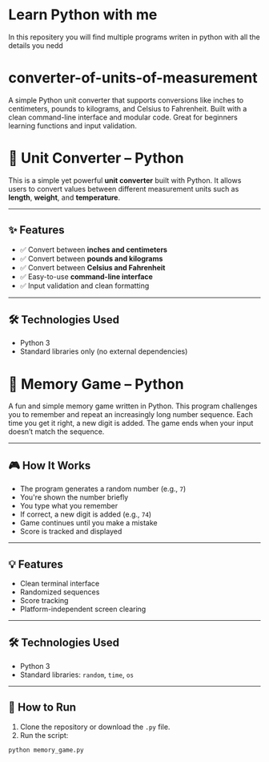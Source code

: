 # Learn Python with me
In this repositery you will find multiple programs writen in python with all the details you nedd


# converter-of-units-of-measurement
A simple Python unit converter that supports conversions like inches to centimeters, pounds to kilograms, and Celsius to Fahrenheit. Built with a clean command-line interface and modular code. Great for beginners learning functions and input validation.



# 🔄 Unit Converter – Python

This is a simple yet powerful **unit converter** built with Python. It allows users to convert values between different measurement units such as **length**, **weight**, and **temperature**.

---

## ✨ Features

- ✅ Convert between **inches and centimeters**
- ✅ Convert between **pounds and kilograms**
- ✅ Convert between **Celsius and Fahrenheit**
- ✅ Easy-to-use **command-line interface**
- ✅ Input validation and clean formatting

---

## 🛠️ Technologies Used

- Python 3
- Standard libraries only (no external dependencies)



# 🧠 Memory Game – Python

A fun and simple memory game written in Python. This program challenges you to remember and repeat an increasingly long number sequence. Each time you get it right, a new digit is added. The game ends when your input doesn’t match the sequence.

---

## 🎮 How It Works

- The program generates a random number (e.g., `7`)
- You're shown the number briefly
- You type what you remember
- If correct, a new digit is added (e.g., `74`)
- Game continues until you make a mistake
- Score is tracked and displayed

---

## 💡 Features

- Clean terminal interface
- Randomized sequences
- Score tracking
- Platform-independent screen clearing

---

## 🛠️ Technologies Used

- Python 3
- Standard libraries: `random`, `time`, `os`

---

## 🚀 How to Run

1. Clone the repository or download the `.py` file.
2. Run the script:

```bash
python memory_game.py
